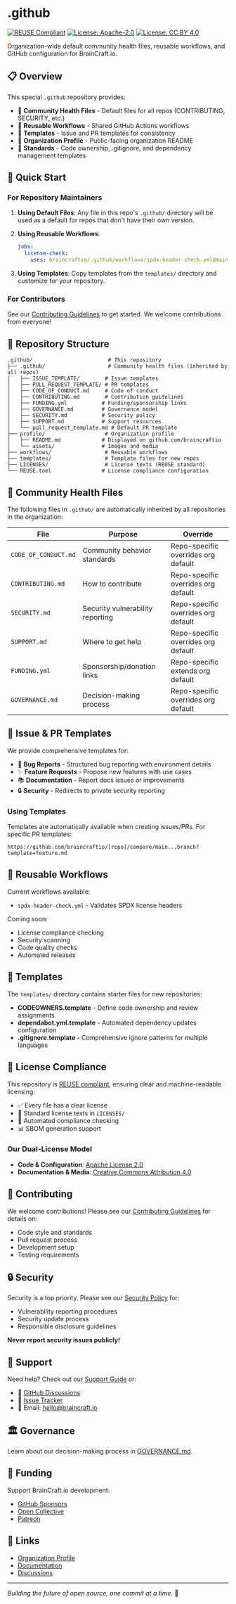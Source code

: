 <!--
SPDX-FileCopyrightText: 2025 BrainCraft.io
SPDX-License-Identifier: Apache-2.0
-->

# .github

[![REUSE Compliant](https://img.shields.io/badge/REUSE-compliant-green)](https://reuse.software/)
[![License: Apache-2.0](https://img.shields.io/badge/License-Apache%202.0-blue.svg)](https://opensource.org/licenses/Apache-2.0)
[![License: CC BY 4.0](https://img.shields.io/badge/License-CC%20BY%204.0-lightgrey.svg)](https://creativecommons.org/licenses/by/4.0/)

Organization-wide default community health files, reusable workflows, and GitHub configuration for BrainCraft.io.

## 📋 Overview

This special `.github` repository provides:
- 🏥 **Community Health Files** - Default files for all repos (CONTRIBUTING, SECURITY, etc.)
- 🔄 **Reusable Workflows** - Shared GitHub Actions workflows
- 📝 **Templates** - Issue and PR templates for consistency
- 🎨 **Organization Profile** - Public-facing organization README
- 📐 **Standards** - Code ownership, .gitignore, and dependency management templates

## 🚀 Quick Start

### For Repository Maintainers

1. **Using Default Files**: Any file in this repo's `.github/` directory will be used as a default for repos that don't have their own version.

2. **Using Reusable Workflows**:
   ```yaml
   jobs:
     license-check:
       uses: braincraftio/.github/workflows/spdx-header-check.yml@main
   ```

3. **Using Templates**: Copy templates from the `templates/` directory and customize for your repository.

### For Contributors

See our [Contributing Guidelines](CONTRIBUTING.md) to get started. We welcome contributions from everyone!

## 📁 Repository Structure

```
.github/                        # This repository
├── .github/                    # Community health files (inherited by all repos)
│   ├── ISSUE_TEMPLATE/        # Issue templates
│   ├── PULL_REQUEST_TEMPLATE/ # PR templates  
│   ├── CODE_OF_CONDUCT.md     # Code of conduct
│   ├── CONTRIBUTING.md        # Contribution guidelines
│   ├── FUNDING.yml           # Funding/sponsorship links
│   ├── GOVERNANCE.md         # Governance model
│   ├── SECURITY.md           # Security policy
│   ├── SUPPORT.md            # Support resources
│   └── pull_request_template.md # Default PR template
├── profile/                   # Organization profile
│   ├── README.md             # Displayed on github.com/braincraftio
│   └── assets/               # Images and media
├── workflows/                 # Reusable workflows
├── templates/                 # Template files for new repos
├── LICENSES/                  # License texts (REUSE standard)
└── REUSE.toml                # License compliance configuration
```

## 🏥 Community Health Files

The following files in `.github/` are automatically inherited by all repositories in the organization:

| File | Purpose | Override |
|------|---------|----------|
| `CODE_OF_CONDUCT.md` | Community behavior standards | Repo-specific overrides org default |
| `CONTRIBUTING.md` | How to contribute | Repo-specific overrides org default |
| `SECURITY.md` | Security vulnerability reporting | Repo-specific overrides org default |
| `SUPPORT.md` | Where to get help | Repo-specific overrides org default |
| `FUNDING.yml` | Sponsorship/donation links | Repo-specific extends org default |
| `GOVERNANCE.md` | Decision-making process | Repo-specific overrides org default |

## 📝 Issue & PR Templates

We provide comprehensive templates for:
- 🐛 **Bug Reports** - Structured bug reporting with environment details
- ✨ **Feature Requests** - Propose new features with use cases
- 📚 **Documentation** - Report docs issues or improvements
- 🔒 **Security** - Redirects to private security reporting

### Using Templates

Templates are automatically available when creating issues/PRs. For specific PR templates:
```
https://github.com/braincraftio/[repo]/compare/main...branch?template=feature.md
```

## 🔄 Reusable Workflows

Current workflows available:
- `spdx-header-check.yml` - Validates SPDX license headers

Coming soon:
- License compliance checking
- Security scanning
- Code quality checks
- Automated releases

## 📐 Templates

The `templates/` directory contains starter files for new repositories:

- **CODEOWNERS.template** - Define code ownership and review assignments
- **dependabot.yml.template** - Automated dependency updates configuration
- **.gitignore.template** - Comprehensive ignore patterns for multiple languages

## 📜 License Compliance

This repository is [REUSE compliant](https://reuse.software/), ensuring clear and machine-readable licensing:

- ✅ Every file has a clear license
- 📄 Standard license texts in `LICENSES/`
- 🤖 Automated compliance checking
- 📊 SBOM generation support

### Our Dual-License Model

- **Code & Configuration**: [Apache License 2.0](LICENSE-Apache-2.0.txt)
- **Documentation & Media**: [Creative Commons Attribution 4.0](LICENSE-CC-BY-4.0.txt)

## 🤝 Contributing

We welcome contributions! Please see our [Contributing Guidelines](CONTRIBUTING.md) for details on:
- Code style and standards
- Pull request process
- Development setup
- Testing requirements

## 🔒 Security

Security is a top priority. Please see our [Security Policy](SECURITY.md) for:
- Vulnerability reporting procedures
- Security update process
- Responsible disclosure guidelines

**Never report security issues publicly!**

## 💬 Support

Need help? Check out our [Support Guide](SUPPORT.md) or:
- 💭 [GitHub Discussions](https://github.com/braincraftio/workspace/discussions)
- 🐛 [Issue Tracker](https://github.com/braincraftio/.github/issues)
- 📧 Email: hello@braincraft.io

## 🏛️ Governance

Learn about our decision-making process in [GOVERNANCE.md](GOVERNANCE.md).

## 💝 Funding

Support BrainCraft.io development:
- [GitHub Sponsors](https://github.com/sponsors/braincraftio)
- [Open Collective](https://opencollective.com/braincraftio)
- [Patreon](https://www.patreon.com/c/braincraftio)

## 🔗 Links

- [Organization Profile](https://github.com/braincraftio)
- [Documentation](https://github.com/braincraftio/.github/wiki)
- [Discussions](https://github.com/braincraftio/workspace/discussions)

---

*Building the future of open source, one commit at a time.* 💜